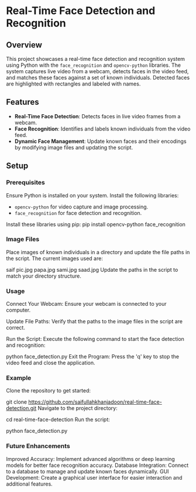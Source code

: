 
# Real-Time Face Detection and Recognition

## Overview

This project showcases a real-time face detection and recognition system using Python with the `face_recognition` and `opencv-python` libraries. The system captures live video from a webcam, detects faces in the video feed, and matches these faces against a set of known individuals. Detected faces are highlighted with rectangles and labeled with names.

## Features

- **Real-Time Face Detection**: Detects faces in live video frames from a webcam.
- **Face Recognition**: Identifies and labels known individuals from the video feed.
- **Dynamic Face Management**: Update known faces and their encodings by modifying image files and updating the script.

## Setup

### Prerequisites

Ensure Python is installed on your system. Install the following libraries:

- `opencv-python` for video capture and image processing.
- `face_recognition` for face detection and recognition.

Install these libraries using pip:
pip install opencv-python face_recognition
### Image Files
Place images of known individuals in a directory and update the file paths in the script. The current images used are:

saif pic.jpg
papa.jpg
sami.jpg
saad.jpg
Update the paths in the script to match your directory structure.

### Usage
Connect Your Webcam: Ensure your webcam is connected to your computer.

Update File Paths: Verify that the paths to the image files in the script are correct.

Run the Script: Execute the following command to start the face detection and recognition:


python face_detection.py
Exit the Program: Press the 'q' key to stop the video feed and close the application.

### Example
Clone the repository to get started:

git clone https://github.com/saifullahkhanjadoon/real-time-face-detection.git
Navigate to the project directory:

cd real-time-face-detection
Run the script:



python face_detection.py
### Future Enhancements
Improved Accuracy: Implement advanced algorithms or deep learning models for better face recognition accuracy.
Database Integration: Connect to a database to manage and update known faces dynamically.
GUI Development: Create a graphical user interface for easier interaction and additional features.
